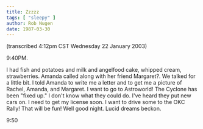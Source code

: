 ```yaml
---
title: Zzzzz
tags: [ "sleepy" ]
author: Rob Nugen
date: 1987-03-30
---
```


<p class=note>(transcribed 4:12pm CST Wednesday 22 January 2003)</p>

<p class=date>9:40PM.</p>

<p>I had fish and potatoes and milk and angelfood cake, whipped cream,
strawberries.  Amanda called along with her friend Margaret?. We
talked for a little bit.  I told Amanda to write me a letter and to
get me a picture of Rachel, Amanda, and Margaret.  I want to go to
Astroworld!  The Cyclone has been "fixed up." I don't know what they
could do.  I've heard they put new cars on.  I need to get my license
soon.  I want to drive some to the OKC Rally! That will be fun!  Well
good night.  Lucid dreams beckon.</p>

<p class=date>9:50</p>


